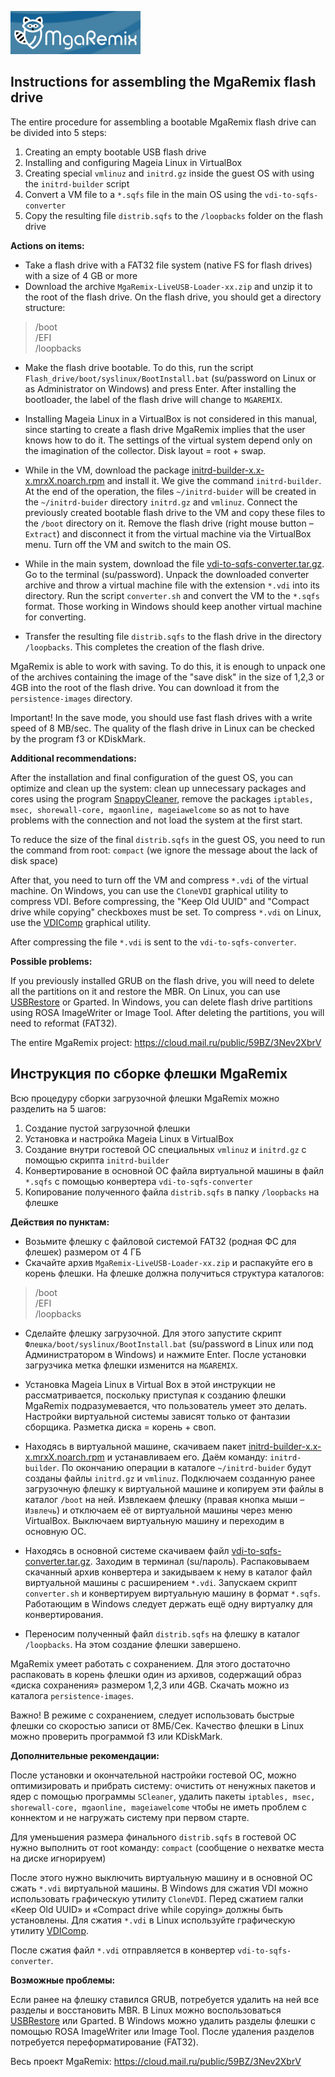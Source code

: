 ![](MgaRemix-Logo.png)

Instructions for assembling the MgaRemix flash drive
---
The entire procedure for assembling a bootable MgaRemix flash drive can be divided into 5 steps:

1. Creating an empty bootable USB flash drive
2. Installing and configuring Mageia Linux in VirtualBox
3. Creating special `vmlinuz` and `initrd.gz` inside the guest OS with using the `initrd-builder` script
4. Convert a VM file to a `*.sqfs` file in the main OS using the `vdi-to-sqfs-converter`
5. Copy the resulting file `distrib.sqfs` to the `/loopbacks` folder on the flash drive

**Actions on items:**

- Take a flash drive with a FAT32 file system (native FS for flash drives) with a size of 4 GB or more
- Download the archive `MgaRemix-LiveUSB-Loader-xx.zip` and unzip it to the root of the flash drive. On the flash drive, you should get a directory structure:

>/boot  
>/EFI  
>/loopbacks

- Make the flash drive bootable. To do this, run the script `Flash_drive/boot/syslinux/BootInstall.bat` (su/password on Linux or as Administrator on Windows) and press Enter. After installing the bootloader, the label of the flash drive will change to `MGAREMIX`.
- Installing Mageia Linux in a VirtualBox is not considered in this manual, since starting to create a flash drive MgaRemix implies that the user knows how to do it. The settings of the virtual system depend only on the imagination of the collector. Disk layout = root + swap.
- While in the VM, download the package [initrd-builder-x.x-x.mrxX.noarch.rpm](https://github.com/AKotov-dev/MgaRemix-Tools/tree/main/initrd-builder) and install it. We give the command `initrd-builder`. At the end of the operation, the files `~/initrd-buider` will be created in the `~/initrd-buider` directory `initrd.gz` and `vmlinuz`. Connect the previously created bootable flash drive to the VM and copy these files to the `/boot` directory on it. Remove the flash drive (right mouse button – `Extract`) and disconnect it from the virtual machine via the VirtualBox menu. Turn off the VM and switch to the main OS.
- While in the main system, download the file [vdi-to-sqfs-converter.tar.gz](https://github.com/AKotov-dev/MgaRemix-Tools/tree/main/vdi-to-sqfs-converter). Go to the terminal (su/password). Unpack the downloaded converter archive and throw a virtual machine file with the extension `*.vdi` into its directory. Run the script `converter.sh` and convert the VM to the `*.sqfs` format. Those working in Windows should keep another virtual machine for converting.

- Transfer the resulting file `distrib.sqfs` to the flash drive in the directory `/loopbacks`. This completes the creation of the flash drive.

MgaRemix is able to work with saving. To do this, it is enough to unpack one of the archives containing the image of the "save disk" in the size of 1,2,3 or 4GB into the root of the flash drive. You can download it from the `persistence-images` directory.

Important! In the save mode, you should use fast flash drives with a write speed of 8 MB/sec. The quality of the flash drive in Linux can be checked by the program f3 or KDiskMark.

**Additional recommendations:**

After the installation and final configuration of the guest OS, you can optimize and clean up the system: clean up unnecessary packages and cores using the program [SnappyCleaner](https://github.com/AKotov-dev/SnappyCleaner), remove the packages `iptables, msec, shorewall-core, mgaonline, mageiawelcome` so as not to have problems with the connection and not load the system at the first start.

To reduce the size of the final `distrib.sqfs` in the guest OS, you need to run the command from root: `compact` (we ignore the message about the lack of disk space)

After that, you need to turn off the VM and compress `*.vdi` of the virtual machine. On Windows, you can use the `CloneVDI` graphical utility to compress VDI. Before compressing, the "Keep Old UUID" and "Compact drive while copying" checkboxes must be set. To compress `*.vdi` on Linux, use the [VDIComp](https://github.com/AKotov-dev/vdicomp) graphical utility.

After compressing the file `*.vdi` is sent to the `vdi-to-sqfs-converter`.

**Possible problems:**

If you previously installed GRUB on the flash drive, you will need to delete all the partitions on it and restore the MBR. On Linux, you can use [USBRestore](https://github.com/AKotov-dev/usbrestore) or Gparted. In Windows, you can delete flash drive partitions using ROSA ImageWriter or Image Tool. After deleting the partitions, you will need to reformat (FAT32).

The entire MgaRemix project: https://cloud.mail.ru/public/59BZ/3Nev2XbrV



Инструкция по cборке флешки MgaRemix
---

Всю процедуру сборки загрузочной флешки MgaRemix можно разделить на 5 шагов:

1. Создание пустой загрузочной флешки
2. Установка и настройка Mageia Linux в VirtualBox
3. Создание внутри гостевой ОС специальных `vmlinuz` и `initrd.gz` с помощью скрипта `initrd-builder`
4. Конвертирование в основной ОС файла виртуальной машины в файл `*.sqfs` с помощью конвертера `vdi-to-sqfs-converter`
5. Копирование полученного файла `distrib.sqfs` в папку `/loopbacks` на флешке

**Действия по пунктам:**

- Возьмите флешку с файловой системой FAT32 (родная ФС для флешек) размером от 4 ГБ
- Скачайте архив `MgaRemix-LiveUSB-Loader-xx.zip` и распакуйте его в корень флешки. На флешке должна получиться структура каталогов:

>/boot  
>/EFI  
>/loopbacks

- Сделайте флешку загрузочной. Для этого запустите скрипт `Флешка/boot/syslinux/BootInstall.bat` (su/password в Linux или под Администратором в Windows) и нажмите Enter. После установки загрузчика метка флешки изменится на `MGAREMIX`.
- Установка Mageia Linux в Virtual Box в этой инструкции не рассматривается, поскольку приступая к созданию флешки MgaRemix подразумевается, что пользователь умеет это делать. Настройки виртуальной системы зависят только от фантазии сборщика. Разметка диска = корень + своп.
- Находясь в виртуальной машине, скачиваем пакет [initrd-builder-х.х-х.mrxX.noarch.rpm](https://github.com/AKotov-dev/MgaRemix-Tools/tree/main/initrd-builder) и устанавливаем его. Даём команду: `initrd-builder`. По окончанию операции в каталоге `~/initrd-buider` будут созданы файлы `initrd.gz` и `vmlinuz`. Подключаем созданную ранее загрузочную флешку к виртуальной машине и копируем эти файлы в каталог `/boot` на ней. Извлекаем флешку (правая кнопка мыши – `Извлечь`) и отключаем её от виртуальной машины через меню VirtualBox. Выключаем виртуальную машину и переходим в основную ОС.
- Находясь в основной системе скачиваем файл [vdi-to-sqfs-converter.tar.gz](https://github.com/AKotov-dev/MgaRemix-Tools/tree/main/vdi-to-sqfs-converter). Заходим в терминал (su/пароль). Распаковываем скачанный архив конвертера и закидываем к нему в каталог файл виртуальной машины с расширением `*.vdi`. Запускаем скрипт `converter.sh` и конвертируем виртуальную машину в формат `*.sqfs`. Работающим в Windows следует держать ещё одну виртуалку для конвертирования.

- Переносим полученный файл `distrib.sqfs` на флешку в каталог `/loopbacks`. На этом создание флешки завершено.

МgaRemix умеет работать с сохранением. Для этого достаточно распаковать в корень флешки один из архивов, содержащий образ «диска сохранения» размером 1,2,3 или 4GB. Скачать можно из каталога `persistence-images`. 

Важно! В режиме с сохранением, следует использовать быстрые флешки со скоростью записи от 8МБ/Сек.  Качество флешки в Linux можно проверить программой f3 или KDiskMark.

**Дополнительные рекомендации:**

После установки и окончательной настройки гостевой ОС, можно оптимизировать и прибрать систему: очистить от ненужных пакетов и ядер с помощью программы `SCleaner`, удалить пакеты `iptables, msec, shorewall-core, mgaonline, mageiawelcome` чтобы не иметь проблем с коннектом и не нагружать систему при первом старте.

Для уменьшения размера финального `distrib.sqfs`  в гостевой ОС нужно выполнить от root команду: `compact` (сообщение о нехватке места на диске игнорируем)

После этого нужно выключить виртуальную машину и в основной ОС сжать `*.vdi` виртуальной машины. В Windows для сжатия VDI можно использовать графическую утилиту `CloneVDI`. Перед сжатием галки «Keep Old UUID» и «Compact drive while copying» должны быть установлены. Для сжатия `*.vdi` в Linux используйте графическую утилиту [VDIComp](https://github.com/AKotov-dev/vdicomp).

После сжатия файл `*.vdi` отправляется в конвертер `vdi-to-sqfs-converter`.

**Возможные проблемы:**

Если ранее на флешку ставился GRUB, потребуется удалить на ней все разделы и восстановить MBR. В Linux можно воспользоваться [USBRestore](https://github.com/AKotov-dev/usbrestore) или Gparted. В Windows можно удалить разделы флешки с помощью ROSA ImageWriter или Image Tool. После удаления разделов потребуется переформатирование (FAT32).

Весь проект MgaRemix: https://cloud.mail.ru/public/59BZ/3Nev2XbrV

